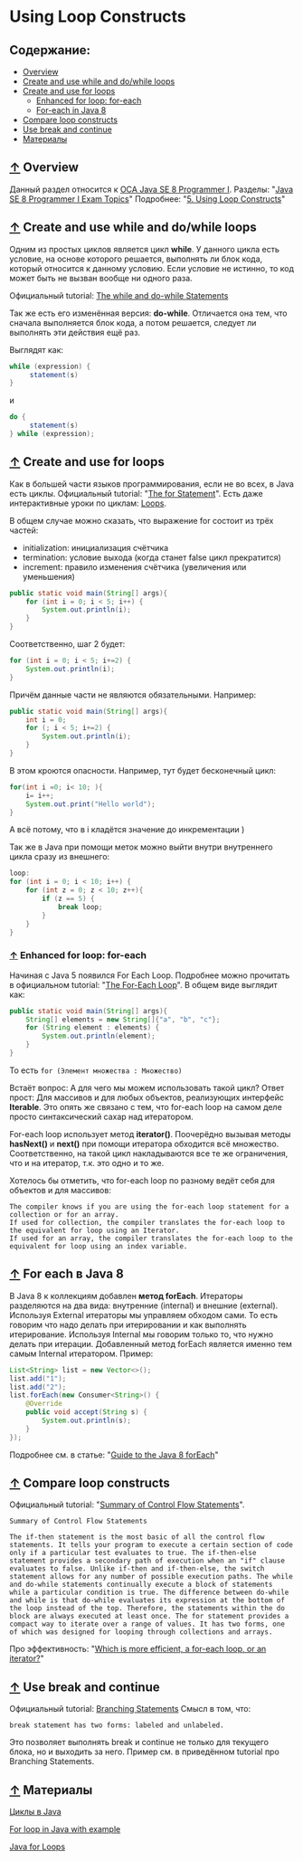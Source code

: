 # <a name="Home"></a> Using Loop Constructs

## Содержание:
- [Overview](#Overview)
- [Create and use while and do/while loops](#dowhile)
- [Create and use for loops](#for)
    - [Enhanced for loop: for-each](#foreach)
    - [For-each in Java 8](#foreachjava8)
- [Compare loop constructs](#compare)
- [Use break and continue](#break)
- [Материалы](#Resources)

## [↑](#Home) <a name="Overview"></a> Overview
Данный раздел относится к [OCA Java SE 8 Programmer I](http://education.oracle.com/pls/web_prod-plq-dad/db_pages.getpage?page_id=5001&get_params=p_exam_id:1Z0-808).
Разделы: "[Java SE 8 Programmer I Exam Topics](https://docs.oracle.com/javase/tutorial/extra/certification/javase-8-programmer1.html#loopConstructs)"
Подробнее: "[5. Using Loop Constructs](http://javacertification.wikidot.com/loops)"

## [↑](#Home) <a name="dowhile"></a> Create and use while and do/while loops
Одним из простых циклов является цикл **while**.
У данного цикла есть условие, на основе которого решается, выполнять ли блок кода, который относится к данному условию.
Если условие не истинно, то код может быть не вызван вообще ни одного раза.

Официальный tutorial: [The while and do-while Statements](https://docs.oracle.com/javase/tutorial/java/nutsandbolts/while.html)

Так же есть его изменённая версия: **do-while**.
Отличается она тем, что сначала выполняется блок кода, а потом решается, следует ли выполнять эти действия ещё раз.

Выглядят как:
```java
while (expression) {
     statement(s)
}
```
и
```java
do {
     statement(s)
} while (expression);
```

## [↑](#Home) <a name="for"></a> Create and use for loops
Как в большей части языков программирования, если не во всех, в Java есть циклы.
Официальный tutorial: "[The for Statement](https://docs.oracle.com/javase/tutorial/java/nutsandbolts/for.html)".
Есть даже интерактивные уроки по циклам: [Loops](http://www.learnjavaonline.org/en/Loops).

В общем случае можно сказать, что выражение for состоит из трёх частей:
- initialization: инициализация счётчика
- termination: условие выхода (когда станет false цикл прекратится)
- increment: правило изменения счётчика (увеличения или уменьшения)

```java
public static void main(String[] args){
	for (int i = 0; i < 5; i++) {
		System.out.println(i);
	}
}
```
Соответственно, шаг 2 будет:
```java
for (int i = 0; i < 5; i+=2) {
	System.out.println(i);
}
```
Причём данные части не являются обязательными. Например:
```java
public static void main(String[] args){
	int i = 0;
	for (; i < 5; i+=2) {
		System.out.println(i);
	}
}
```
В этом кроются опасности. Например, тут будет бесконечный цикл:
```java
for(int i =0; i< 10; ){
	i= i++;
	System.out.print("Hello world");
}
```
А всё потому, что в i кладётся значение до инкрементации )

Так же в Java при помощи меток можно выйти внутри внутреннего цикла сразу из внешнего:
```java
loop:
for (int i = 0; i < 10; i++) {
	for (int z = 0; z < 10; z++){
		if (z == 5) {
			break loop;
		}
	}
}
```

### [↑](#Home) <a name="#foreach"></a> Enhanced for loop: for-each
Начиная с Java 5 появился For Each Loop.
Подробнее можно прочитать в официальном tutorial: "[The For-Each Loop](https://docs.oracle.com/javase/1.5.0/docs/guide/language/foreach.html)".
В общем виде выглядит как:
```java
public static void main(String[] args){
	String[] elements = new String[]{"a", "b", "c"};
	for (String element : elements) {
		System.out.println(element);
	}
}
```
То есть ```for (Элемент множества : Множество)```

Встаёт вопрос: А для чего мы можем использовать такой цикл?
Ответ прост: Для массивов и для любых объектов, реализующих интерфейс **Iterable**.
Это опять же связано с тем, что for-each loop на самом деле просто синтаксический сахар над итератором.

For-each loop использует метод **iterator()**.
Поочерёдно вызывая методы **hasNext()** и **next()** при помощи итератора обходится всё множество. Соответственно, на такой цикл накладываются все те же ограничения, что и на итератор, т.к. это одно и то же.

Хотелось бы отметить, что for-each loop по разному ведёт себя для объектов и для массивов:
```
The compiler knows if you are using the for-each loop statement for a collection or for an array.
If used for collection, the compiler translates the for-each loop to the equivalent for loop using an Iterator.
If used for an array, the compiler translates the for-each loop to the equivalent for loop using an index variable.
```

## [↑](#Home) <a name="#foreachjava8"></a> For each в Java 8
В Java 8 к коллекциям добавлен **метод forEach**.
Итераторы разделяются на два вида: внутренние (internal) и внешние (external).
Используя External итераторы мы управляем обходом сами. То есть говорим что надо делать при итерировании и как выполнять итерирование.
Используя Internal мы говорим только то, что нужно делать при итерации.
Добавленный метод forEach является именно тем самым Internal итератором.
Пример:
```java
List<String> list = new Vector<>();
list.add("1");
list.add("2");
list.forEach(new Consumer<String>() {
	@Override
	public void accept(String s) {
		System.out.println(s);
	}
});
```
Подробнее см. в статье: "[Guide to the Java 8 forEach](http://www.baeldung.com/foreach-java)"

## [↑](#Home) <a name="compare"></a> Compare loop constructs
Официальный tutorial: "[Summary of Control Flow Statements](https://docs.oracle.com/javase/tutorial/java/nutsandbolts/flowsummary.html)".
```
Summary of Control Flow Statements

The if-then statement is the most basic of all the control flow statements. It tells your program to execute a certain section of code only if a particular test evaluates to true. The if-then-else statement provides a secondary path of execution when an "if" clause evaluates to false. Unlike if-then and if-then-else, the switch statement allows for any number of possible execution paths. The while and do-while statements continually execute a block of statements while a particular condition is true. The difference between do-while and while is that do-while evaluates its expression at the bottom of the loop instead of the top. Therefore, the statements within the do block are always executed at least once. The for statement provides a compact way to iterate over a range of values. It has two forms, one of which was designed for looping through collections and arrays.
```

Про эффективность: "[Which is more efficient, a for-each loop, or an iterator?](https://stackoverflow.com/questions/2113216/which-is-more-efficient-a-for-each-loop-or-an-iterator)"

## [↑](#Home) <a name="break"></a> Use break and continue
Официальный tutorial: [Branching Statements](https://docs.oracle.com/javase/tutorial/java/nutsandbolts/branch.html)
Смысл в том, что:
```
break statement has two forms: labeled and unlabeled.
```
Это позволяет выполнять break и continue не только для текущего блока, но и выходить за него.
Пример см. в приведённом tutorial про Branching Statements.

## [↑](#Home) <a name="Resources"></a> Материалы
[Циклы в Java](http://kostin.ws/java/java-loops.html)

[For loop in Java with example](https://beginnersbook.com/2015/03/for-loop-in-java-with-example/)

[Java for Loops](http://tutorials.jenkov.com/java/for.html)